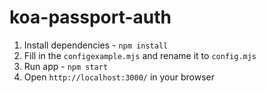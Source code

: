 # koa-passport-auth

1. Install dependencies - `npm install`
2. Fill in the `configexample.mjs` and rename it to `config.mjs` 
3. Run app - `npm start`
4. Open `http://localhost:3000/` in your browser 
